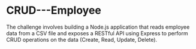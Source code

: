 # CRUD---Employee
The challenge involves building a Node.js application that reads employee data from a CSV file and exposes a RESTful API using Express to perform CRUD operations on the data (Create, Read, Update, Delete).
